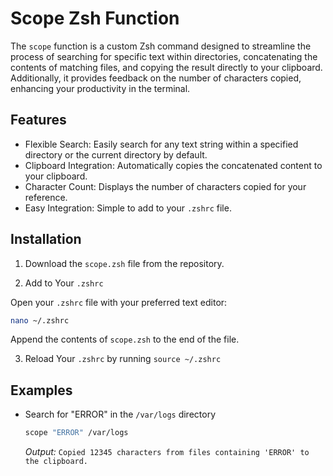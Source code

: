 # Scope Zsh Function
The `scope` function is a custom Zsh command designed to streamline the process of searching for specific text within directories, concatenating the contents of
matching files, and copying the result directly to your clipboard. Additionally, it provides feedback on the number of characters copied, enhancing your productivity
in the terminal.

## Features
- Flexible Search: Easily search for any text string within a specified directory or the current directory by default.
- Clipboard Integration: Automatically copies the concatenated content to your clipboard.
- Character Count: Displays the number of characters copied for your reference.
- Easy Integration: Simple to add to your `.zshrc` file.

## Installation
1. Download the `scope.zsh` file from the repository.

2. Add to Your `.zshrc`

  Open your `.zshrc` file with your preferred text editor:
  ```bash
  nano ~/.zshrc
  ```
  Append the contents of `scope.zsh` to the end of the file.

3. Reload Your `.zshrc` by running `source ~/.zshrc`

## Examples
- Search for "ERROR" in the `/var/logs` directory
  ```bash
  scope "ERROR" /var/logs
  ```

  _Output:_ `Copied 12345 characters from files containing 'ERROR' to the clipboard.`

